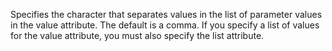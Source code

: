 Specifies the character that separates values in the list of parameter values in the value
	attribute. The default is a comma. If you specify a list of values for the value attribute, you must
	also specify the list attribute.